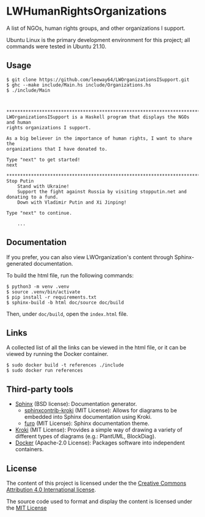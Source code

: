 # LWHumanRightsOrganizations

A list of NGOs, human rights groups, and other organizations I support.



Ubuntu Linux is the primary development environment for this project; all commands were tested in Ubuntu 21.10.

## Usage

```
$ git clone https://github.com/leeway64/LWOrganizationsISupport.git
$ ghc --make include/Main.hs include/Organizations.hs
$ ./include/Main



********************************************************************************
LWOrganizationsISupport is a Haskell program that displays the NGOs and human
rights organizations I support.

As a big believer in the importance of human rights, I want to share the
organizations that I have donated to.

Type "next" to get started!
next

********************************************************************************
Stop Putin
	Stand with Ukraine!
	Support the fight against Russia by visiting stopputin.net and donating to a fund.
	Down with Vladimir Putin and Xi Jinping!

Type "next" to continue.

    ...

```


## Documentation

If you prefer, you can also view LWOrganization's content through Sphinx-generated documentation.

To build the html file, run the following commands:

```
$ python3 -m venv .venv
$ source .venv/bin/activate
$ pip install -r requirements.txt
$ sphinx-build -b html doc/source doc/build
```

Then, under `doc/build`, open the `index.html` file.


## Links

A collected list of all the links can be viewed in the html file, or it can be viewed by running
the Docker container.

```
$ sudo docker build -t references ./include
$ sudo docker run references
```


## Third-party tools

- [Sphinx](https://github.com/sphinx-doc/sphinx) (BSD license): Documentation generator.
  - [sphinxcontrib-kroki](https://pypi.org/project/sphinxcontrib-kroki/) (MIT License): Allows for
    diagrams to be embedded into Sphinx documentation using Kroki.
  - [furo](https://pypi.org/project/furo/) (MIT License): Sphinx documentation theme.
- [Kroki](https://kroki.io/) (MIT License): Provides a simple way of drawing a variety of
  different types of diagrams (e.g.: PlantUML, BlockDiag).
- [Docker](https://www.docker.com/) (Apache-2.0 License): Packages software into independent containers.


## License

The content of this project is licensed under the the [Creative Commons Attribution 4.0 
International license](https://creativecommons.org/licenses/by/4.0/).

The source code used to format and display the content is licensed under the [MIT License](LICENSE.txt)

